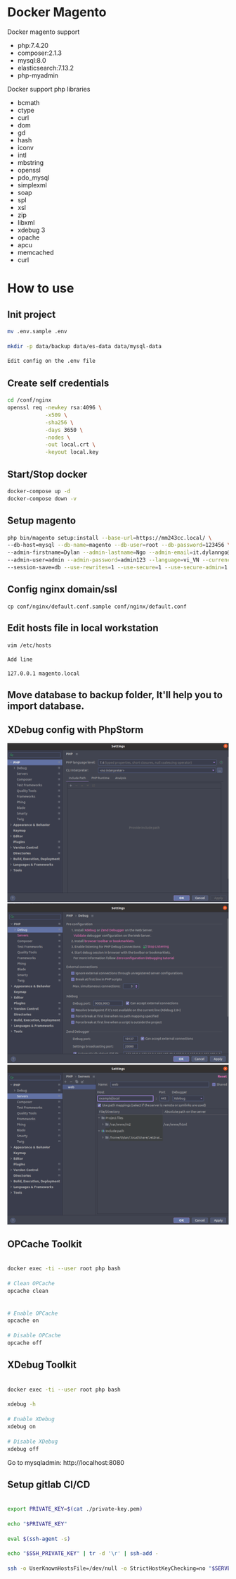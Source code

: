 # Docker Magento

Docker magento support

* php:7.4.20
* composer:2.1.3
* mysql:8.0
* elasticsearch:7.13.2
* php-myadmin

Docker support php libraries

* bcmath
* ctype
* curl
* dom
* gd
* hash
* iconv
* intl
* mbstring
* openssl
* pdo_mysql
* simplexml
* soap
* spl
* xsl
* zip
* libxml
* xdebug 3
* opache
* apcu
* memcached
* curl

# How to use

## Init project
```bash
mv .env.sample .env

mkdir -p data/backup data/es-data data/mysql-data

Edit config on the .env file

```

## Create self credentials
```bash
cd /conf/nginx
openssl req -newkey rsa:4096 \
            -x509 \
            -sha256 \
            -days 3650 \
            -nodes \
            -out local.crt \
            -keyout local.key
```

## Start/Stop docker
```bash
docker-compose up -d
docker-compose down -v

```

## Setup magento
```bash
php bin/magento setup:install --base-url=https://mm243cc.local/ \
--db-host=mysql --db-name=magento --db-user=root --db-password=123456 \
--admin-firstname=Dylan --admin-lastname=Ngo --admin-email=it.dylanngo@gmail.com \
--admin-user=admin --admin-password=admin123 --language=vi_VN --currency=VND --timezone=Asia/Ho_Chi_Minh \
--session-save=db --use-rewrites=1 --use-secure=1 --use-secure-admin=1 --elasticsearch-host=elasticsearch --elasticsearch-port=9200 --search-engine=elasticsearch7 --elasticsearch-index-prefix=pdm --elasticsearch-enable-auth=false --cleanup-database
```

## Config nginx domain/ssl
```
cp conf/nginx/default.conf.sample conf/nginx/default.conf

```

## Edit hosts file in local workstation
```
vim /etc/hosts

Add line

127.0.0.1 magento.local
```

## Move database to backup folder, It'll help you to import database.

## XDebug config with PhpStorm

![Step 1](./data/backup/debug1.png)
![Step 2](./data/backup/debug2.png)
![Step 3](./data/backup/debug3.png)

## OPCache Toolkit
```bash

docker exec -ti --user root php bash

# Clean OPCache
opcache clean


# Enable OPCache
opcache on

# Disable OPCache
opcache off

```

## XDebug Toolkit
```bash

docker exec -ti --user root php bash

xdebug -h

# Enable XDebug
xdebug on

# Disable XDebug
xdebug off

```

Go to mysqladmin: http://localhost:8080


## Setup gitlab CI/CD

```bash

export PRIVATE_KEY=$(cat ./private-key.pem)

echo "$PRIVATE_KEY"

eval $(ssh-agent -s)

echo "$SSH_PRIVATE_KEY" | tr -d '\r' | ssh-add -

ssh -o UserKnownHostsFile=/dev/null -o StrictHostKeyChecking=no "$SERVER_USER"@"$SERVER_HOST"

```